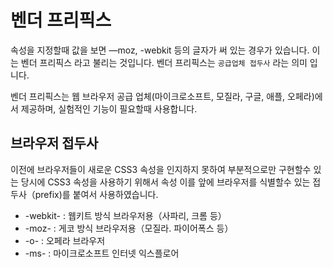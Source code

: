 
# 벤더 프리픽스
속성을 지정할때  값을 보면 —moz, -webkit 등의 글자가 써 있는 경우가 있습니다.
이는 벤더 프리픽스 라고 불리는 것입니다. 벤더 프리픽스는 `공급업체 접두사` 라는 의미 입니다.

벤더 프리픽스는 웹 브라우저 공급 업체(마이크로소프트, 모질라, 구글, 애플, 오페라)에서 제공하며,
실험적인 기능이 필요할때 사용합니다. 

## 브라우저 접두사
이전에 브라우저들이 새로운 CSS3 속성을 인지하지 못하여 부분적으로만 구현할수 있는 당시에 CSS3 속성을 사용하기 위해서 속성 이를 앞에 브라우저를 식별할수 있는 접두사（prefix)를 붙여서 사용하였습니다.

* -webkit- : 웹키트 방식 브라우저용（사파리, 크롬 등）
* -moz- : 게코 방식 브라우저용（모질라. 파이어폭스 등）
* -o- : 오페라 브라우저
* -ms- : 마이크로소프트 인터넷 익스플로어